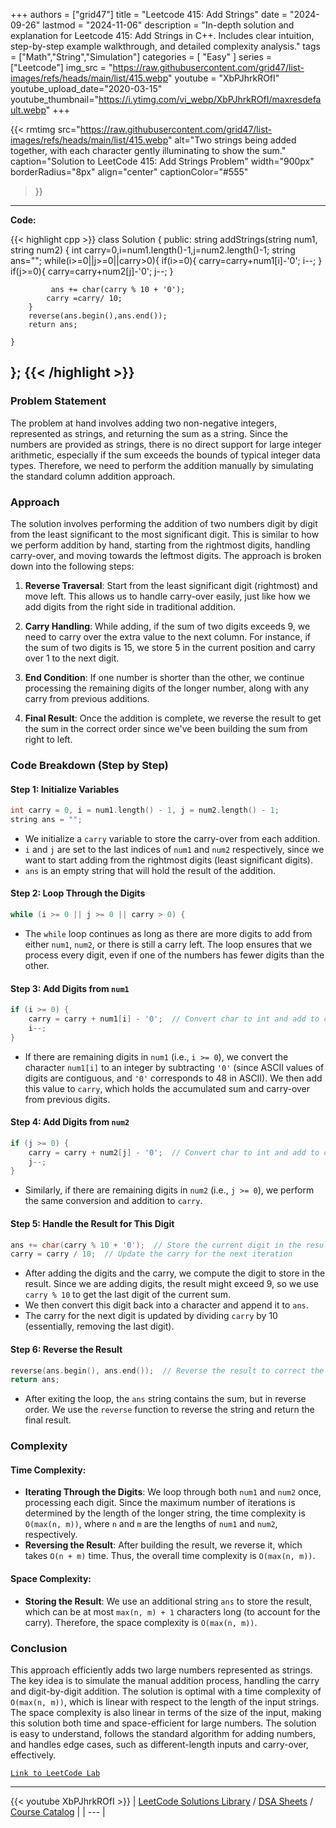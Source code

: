 
+++
authors = ["grid47"]
title = "Leetcode 415: Add Strings"
date = "2024-09-26"
lastmod = "2024-11-06"
description = "In-depth solution and explanation for Leetcode 415: Add Strings in C++. Includes clear intuition, step-by-step example walkthrough, and detailed complexity analysis."
tags = ["Math","String","Simulation"]
categories = [
    "Easy"
]
series = ["Leetcode"]
img_src = "https://raw.githubusercontent.com/grid47/list-images/refs/heads/main/list/415.webp"
youtube = "XbPJhrkROfI"
youtube_upload_date="2020-03-15"
youtube_thumbnail="https://i.ytimg.com/vi_webp/XbPJhrkROfI/maxresdefault.webp"
+++


{{< rmtimg 
    src="https://raw.githubusercontent.com/grid47/list-images/refs/heads/main/list/415.webp" 
    alt="Two strings being added together, with each character gently illuminating to show the sum."
    caption="Solution to LeetCode 415: Add Strings Problem"
    width="900px"
    borderRadius="8px"
    align="center" 
    captionColor="#555"
>}}
---
**Code:**

{{< highlight cpp >}}
class Solution {
public:
   string addStrings(string num1, string num2) {
        int carry=0,i=num1.length()-1,j=num2.length()-1;
        string ans="";
        while(i>=0||j>=0||carry>0){
            if(i>=0){
                carry=carry+num1[i]-'0';
                i--;
            }
            if(j>=0){
                carry=carry+num2[j]-'0';
                j--;
            }
            
             ans += char(carry % 10 + '0');
            carry =carry/ 10;
        }
        reverse(ans.begin(),ans.end());
        return ans;

    }
};
{{< /highlight >}}
---

### Problem Statement

The problem at hand involves adding two non-negative integers, represented as strings, and returning the sum as a string. Since the numbers are provided as strings, there is no direct support for large integer arithmetic, especially if the sum exceeds the bounds of typical integer data types. Therefore, we need to perform the addition manually by simulating the standard column addition approach.

### Approach

The solution involves performing the addition of two numbers digit by digit from the least significant to the most significant digit. This is similar to how we perform addition by hand, starting from the rightmost digits, handling carry-over, and moving towards the leftmost digits. The approach is broken down into the following steps:

1. **Reverse Traversal**: Start from the least significant digit (rightmost) and move left. This allows us to handle carry-over easily, just like how we add digits from the right side in traditional addition.

2. **Carry Handling**: While adding, if the sum of two digits exceeds 9, we need to carry over the extra value to the next column. For instance, if the sum of two digits is 15, we store 5 in the current position and carry over 1 to the next digit.

3. **End Condition**: If one number is shorter than the other, we continue processing the remaining digits of the longer number, along with any carry from previous additions.

4. **Final Result**: Once the addition is complete, we reverse the result to get the sum in the correct order since we've been building the sum from right to left.

### Code Breakdown (Step by Step)

#### Step 1: Initialize Variables

```cpp
int carry = 0, i = num1.length() - 1, j = num2.length() - 1;
string ans = "";
```

- We initialize a `carry` variable to store the carry-over from each addition.
- `i` and `j` are set to the last indices of `num1` and `num2` respectively, since we want to start adding from the rightmost digits (least significant digits).
- `ans` is an empty string that will hold the result of the addition.

#### Step 2: Loop Through the Digits

```cpp
while (i >= 0 || j >= 0 || carry > 0) {
```

- The `while` loop continues as long as there are more digits to add from either `num1`, `num2`, or there is still a carry left. The loop ensures that we process every digit, even if one of the numbers has fewer digits than the other.
  
#### Step 3: Add Digits from `num1`

```cpp
if (i >= 0) {
    carry = carry + num1[i] - '0';  // Convert char to int and add to carry
    i--;
}
```

- If there are remaining digits in `num1` (i.e., `i >= 0`), we convert the character `num1[i]` to an integer by subtracting `'0'` (since ASCII values of digits are contiguous, and `'0'` corresponds to 48 in ASCII). We then add this value to `carry`, which holds the accumulated sum and carry-over from previous digits.

#### Step 4: Add Digits from `num2`

```cpp
if (j >= 0) {
    carry = carry + num2[j] - '0';  // Convert char to int and add to carry
    j--;
}
```

- Similarly, if there are remaining digits in `num2` (i.e., `j >= 0`), we perform the same conversion and addition to `carry`.

#### Step 5: Handle the Result for This Digit

```cpp
ans += char(carry % 10 + '0');  // Store the current digit in the result
carry = carry / 10;  // Update the carry for the next iteration
```

- After adding the digits and the carry, we compute the digit to store in the result. Since we are adding digits, the result might exceed 9, so we use `carry % 10` to get the last digit of the current sum.
- We then convert this digit back into a character and append it to `ans`.
- The carry for the next digit is updated by dividing `carry` by 10 (essentially, removing the last digit).

#### Step 6: Reverse the Result

```cpp
reverse(ans.begin(), ans.end());  // Reverse the result to correct the order
return ans;
```

- After exiting the loop, the `ans` string contains the sum, but in reverse order. We use the `reverse` function to reverse the string and return the final result.

### Complexity

#### Time Complexity:
- **Iterating Through the Digits**: We loop through both `num1` and `num2` once, processing each digit. Since the maximum number of iterations is determined by the length of the longer string, the time complexity is `O(max(n, m))`, where `n` and `m` are the lengths of `num1` and `num2`, respectively.
- **Reversing the Result**: After building the result, we reverse it, which takes `O(n + m)` time. Thus, the overall time complexity is `O(max(n, m))`.

#### Space Complexity:
- **Storing the Result**: We use an additional string `ans` to store the result, which can be at most `max(n, m) + 1` characters long (to account for the carry). Therefore, the space complexity is `O(max(n, m))`.

### Conclusion

This approach efficiently adds two large numbers represented as strings. The key idea is to simulate the manual addition process, handling the carry and digit-by-digit addition. The solution is optimal with a time complexity of `O(max(n, m))`, which is linear with respect to the length of the input strings. The space complexity is also linear in terms of the size of the input, making this solution both time and space-efficient for large numbers. The solution is easy to understand, follows the standard algorithm for adding numbers, and handles edge cases, such as different-length inputs and carry-over, effectively.

[`Link to LeetCode Lab`](https://leetcode.com/problems/add-strings/description/)

---
{{< youtube XbPJhrkROfI >}}
| [LeetCode Solutions Library](https://grid47.xyz/leetcode/) / [DSA Sheets](https://grid47.xyz/sheets/) / [Course Catalog](https://grid47.xyz/courses/) |
| --- |
